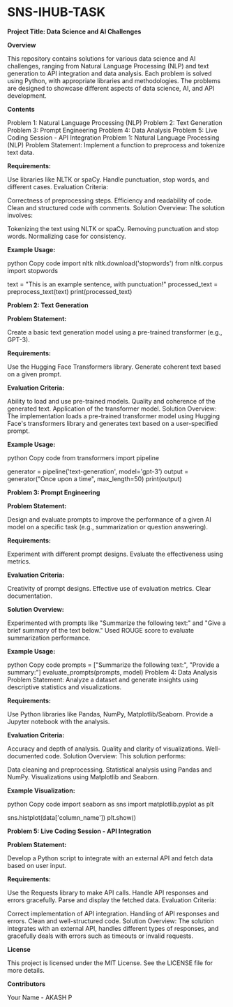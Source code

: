 # SNS-IHUB-TASK

**Project Title: Data Science and AI Challenges**

**Overview**

This repository contains solutions for various data science and AI challenges, ranging from Natural Language Processing (NLP) and text generation to API integration and data analysis. Each problem is solved using Python, with appropriate libraries and methodologies. The problems are designed to showcase different aspects of data science, AI, and API development.

**Contents**

Problem 1: Natural Language Processing (NLP)
Problem 2: Text Generation
Problem 3: Prompt Engineering
Problem 4: Data Analysis
Problem 5: Live Coding Session - API Integration
Problem 1: Natural Language Processing (NLP)
Problem Statement:
Implement a function to preprocess and tokenize text data.

**Requirements:**

Use libraries like NLTK or spaCy.
Handle punctuation, stop words, and different cases.
Evaluation Criteria:

Correctness of preprocessing steps.
Efficiency and readability of code.
Clean and structured code with comments.
Solution Overview: The solution involves:

Tokenizing the text using NLTK or spaCy.
Removing punctuation and stop words.
Normalizing case for consistency.

**Example Usage:**

python
Copy code
import nltk
nltk.download('stopwords')
from nltk.corpus import stopwords

text = "This is an example sentence, with punctuation!"
processed_text = preprocess_text(text)
print(processed_text)

**Problem 2: Text Generation**

**Problem Statement:**

Create a basic text generation model using a pre-trained transformer (e.g., GPT-3).

**Requirements:**

Use the Hugging Face Transformers library.
Generate coherent text based on a given prompt.

**Evaluation Criteria:**

Ability to load and use pre-trained models.
Quality and coherence of the generated text.
Application of the transformer model.
Solution Overview: The implementation loads a pre-trained transformer model using Hugging Face's transformers library and generates text based on a user-specified prompt.

**Example Usage:**

python
Copy code
from transformers import pipeline

generator = pipeline('text-generation', model='gpt-3')
output = generator("Once upon a time", max_length=50)
print(output)

**Problem 3: Prompt Engineering**

**Problem Statement:**

Design and evaluate prompts to improve the performance of a given AI model on a specific task (e.g., summarization or question answering).

**Requirements:**

Experiment with different prompt designs.
Evaluate the effectiveness using metrics.

**Evaluation Criteria:**

Creativity of prompt designs.
Effective use of evaluation metrics.
Clear documentation.

**Solution Overview:**

Experimented with prompts like "Summarize the following text:" and "Give a brief summary of the text below."
Used ROUGE score to evaluate summarization performance.

**Example Usage:**

python
Copy code
prompts = ["Summarize the following text:", "Provide a summary:"]
evaluate_prompts(prompts, model)
Problem 4: Data Analysis
Problem Statement:
Analyze a dataset and generate insights using descriptive statistics and visualizations.

**Requirements:**

Use Python libraries like Pandas, NumPy, Matplotlib/Seaborn.
Provide a Jupyter notebook with the analysis.

**Evaluation Criteria:**

Accuracy and depth of analysis.
Quality and clarity of visualizations.
Well-documented code.
Solution Overview: This solution performs:

Data cleaning and preprocessing.
Statistical analysis using Pandas and NumPy.
Visualizations using Matplotlib and Seaborn.

**Example Visualization:**

python
Copy code
import seaborn as sns
import matplotlib.pyplot as plt

sns.histplot(data['column_name'])
plt.show()

**Problem 5: Live Coding Session - API Integration**

**Problem Statement:**

Develop a Python script to integrate with an external API and fetch data based on user input.

**Requirements:**

Use the Requests library to make API calls.
Handle API responses and errors gracefully.
Parse and display the fetched data.
Evaluation Criteria:

Correct implementation of API integration.
Handling of API responses and errors.
Clean and well-structured code.
Solution Overview: The solution integrates with an external API, handles different types of responses, and gracefully deals with errors such as timeouts or invalid requests.



**License**

This project is licensed under the MIT License. See the LICENSE file for more details.

**Contributors**

Your Name - AKASH P
